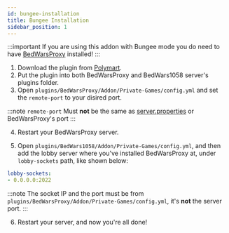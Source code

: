 ```yaml
---
id: bungee-installation
title: Bungee Installation
sidebar_position: 1
---
```


:::important
 If you are using this addon with Bungee mode you do need to have [BedWarsProxy](https://polymart.org/r/2167) installed!
:::

1. Download the plugin from [Polymart](https://polymart.org/r/1620).
2. Put the plugin into both BedWarsProxy and BedWars1058 server's plugins folder.
3. Open `plugins/BedWarsProxy/Addon/Private-Games/config.yml` and set the `remote-port` to your disired port.

:::note
`remote-port` Must **not** be the same as [server.properties](https://www.spigotmc.org/wiki/spigot-configuration-server-properties/) or BedWarsProxy's port
:::

4. Restart your BedWarsProxy server.

5. Open `plugins/BedWars1058/Addon/Private-Games/config.yml`, and then add the lobby server where you've installed BedWarsProxy at, under `lobby-sockets` path, like shown below:

```yml
lobby-sockets:
- 0.0.0.0:2022
```
:::note
The socket IP and the port must be from `plugins/BedWarsProxy/Addon/Private-Games/config.yml`, it's **not** the server port.
:::

6. Restart your server, and now you're all done!